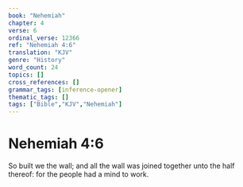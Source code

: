 ```yaml
---
book: "Nehemiah"
chapter: 4
verse: 6
ordinal_verse: 12366
ref: "Nehemiah 4:6"
translation: "KJV"
genre: "History"
word_count: 24
topics: []
cross_references: []
grammar_tags: [inference-opener]
thematic_tags: []
tags: ["Bible","KJV","Nehemiah"]
---
```


# Nehemiah 4:6

So built we the wall; and all the wall was joined together unto the half thereof: for the people had a mind to work.
